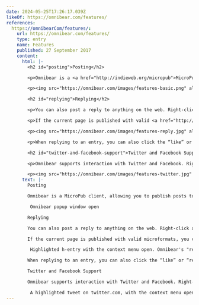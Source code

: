 ```yaml
---
date: 2024-05-25T17:26:17.039Z
likeOf: https://omnibear.com/features/
references:
  https://omnibearCom/features/:
    url: https://omnibear.com/features/
    type: entry
    name: Features
    published: 27 September 2017
    content:
      html: |-
        <h2 id="posting">Posting</h2>

        <p>Omnibear is a <a href="http://indieweb.org/micropub">MicroPub client</a>, allowing you to publish posts to your website from anywhere on the web. Click on the browser extension icon to open the drafting window. Use this to compose and save your post.</p>

        <p><img src="https://omnibear.com/images/features-basic.png" alt="Omnibear popup window open"></p>

        <h2 id="replying">Replying</h2>

        <p>You can also post a reply to anything on the web. Right-click and select “Reply to entry” to write a reply. This will reply to the current URL.</p>

        <p>If the current page is published with valid <a href="http://indieweb.org/microformats">microformats</a>, you can reply to any “h-entry” on the page. When you right-click an h-entry, it will be highlighted in yellow. Your reply will be posted against the highlighted entry.</p>

        <p><img src="https://omnibear.com/images/features-reply.jpg" alt="Highlighted h-entry with the context menu open. Omnibear's &quot;reply to entry&quot; option is visible in the context menu">.</p>

        <p>When replying to an entry, you can also click the “like” or “repost” button to quickly post a like or repost for the current entry.</p>

        <h2 id="twitter-and-facebook-support">Twitter and Facebook Support</h2>

        <p>Omnibear supports interaction with Twitter and Facebook. Right-click on a tweet or Facebook post to highlight it and interact with it.</p>

        <p><img src="https://omnibear.com/images/features-twitter.jpg" alt="A highlighted tweet on twitter.com, with the context menu open. The Omnibear &quot;reply to entry&quot; option is highlighted in the context menu"></p>
      text: |-
        Posting

        Omnibear is a MicroPub client, allowing you to publish posts to your website from anywhere on the web. Click on the browser extension icon to open the drafting window. Use this to compose and save your post.

         Omnibear popup window open 

        Replying

        You can also post a reply to anything on the web. Right-click and select “Reply to entry” to write a reply. This will reply to the current URL.

        If the current page is published with valid microformats, you can reply to any “h-entry” on the page. When you right-click an h-entry, it will be highlighted in yellow. Your reply will be posted against the highlighted entry.

         Highlighted h-entry with the context menu open. Omnibear's "reply to entry" option is visible in the context menu .

        When replying to an entry, you can also click the “like” or “repost” button to quickly post a like or repost for the current entry.

        Twitter and Facebook Support

        Omnibear supports interaction with Twitter and Facebook. Right-click on a tweet or Facebook post to highlight it and interact with it.

         A highlighted tweet on twitter.com, with the context menu open. The Omnibear "reply to entry" option is highlighted in the context menu
---
```

